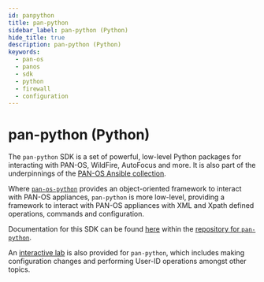 ```yaml
---
id: panpython
title: pan-python
sidebar_label: pan-python (Python)
hide_title: true
description: pan-python (Python)
keywords:
  - pan-os
  - panos
  - sdk
  - python
  - firewall
  - configuration
---
```


# pan-python (Python)

The ```pan-python``` SDK is a set of powerful, low-level Python packages for interacting with PAN-OS, WildFire, AutoFocus and more. It is also part of the underpinnings of the [PAN-OS Ansible collection](../../ansible/panos/docs/).

Where [```pan-os-python```](./pan-os-python.md) provides an object-oriented framework to interact with PAN-OS appliances, ```pan-python``` is more low-level, providing a framework to interact with PAN-OS appliances with XML and Xpath defined operations, commands and configuration.

Documentation for this SDK can be found [here](https://github.com/kevinsteves/pan-python/blob/master/doc/panxapi.rst) within the [repository for ```pan-python```](https://github.com/kevinsteves/pan-python).

An [interactive lab](http://api-lab.paloaltonetworks.com/) is also provided for ```pan-python```, which includes making configuration changes and performing User-ID operations amongst other topics.